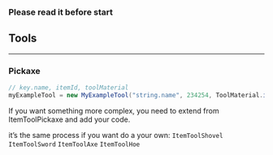 ### Please read it before start

## Tools

---

### Pickaxe

```java
// key.name, itemId, toolMaterial
myExampleTool = new MyExampleTool("string.name", 234254, ToolMaterial.iron);
```

If you want something more complex, you need to extend from ItemToolPickaxe and add your code.

it’s the same process if you want do a your own:
`ItemToolShovel`
`ItemToolSword`
`ItemToolAxe`
`ItemToolHoe`